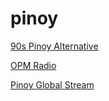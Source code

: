 # pinoy

[90s Pinoy Alternative](http://65.108.124.70:9364/stream)

[OPM Radio](https://streaming.radio.co/s55a9c4931/listen)

[Pinoy Global Stream](http://stream.zenolive.com/qunkzrt2qvduv)


